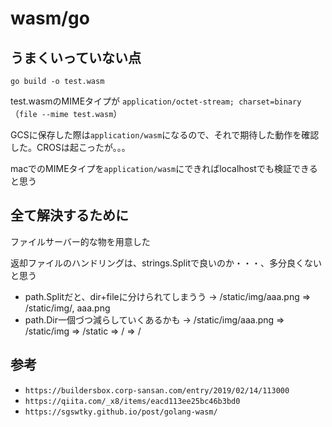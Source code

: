 # wasm/go

## うまくいっていない点

`go build -o test.wasm`

test.wasmのMIMEタイプが `application/octet-stream; charset=binary`
（`file --mime test.wasm`）

GCSに保存した際は`application/wasm`になるので、それで期待した動作を確認した。CROSは起こったが。。。

macでのMIMEタイプを`application/wasm`にできればlocalhostでも検証できると思う

## 全て解決するために

ファイルサーバー的な物を用意した

返却ファイルのハンドリングは、strings.Splitで良いのか・・・、多分良くないと思う

- path.Splitだと、dir+fileに分けられてしまうう -> /static/img/aaa.png => /static/img/, aaa.png
- path.Dir一個づつ減らしていくあるかも -> /static/img/aaa.png => /static/img => /static => / => /


## 参考

- `https://buildersbox.corp-sansan.com/entry/2019/02/14/113000`
- `https://qiita.com/_x8/items/eacd113ee25bc46b3bd0`
- `https://sgswtky.github.io/post/golang-wasm/`
